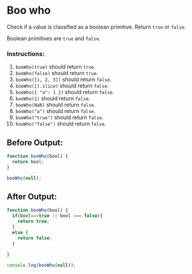 # Boo who

Check if a value is classified as a boolean primitive. Return `true` or `false`.

Boolean primitives are `true` and `false`.

### Instructions:
1. `booWho(true)` should return `true`.
2. `booWho(false)` should return `true`.
3. `booWho([1, 2, 3])` should return `false`.
4. `booWho([].slice)` should return `false`.
5. `booWho({ "a": 1 })` should return `false`.
6. `booWho(1)` should return `false`.
7. `booWho(NaN)` should return `false`.
8. `booWho("a")` should return `false`.
9. `booWho("true")` should return `false`.
10. `booWho("false")` should return `false`.

## Before Output:
```javascript
function booWho(bool) {
  return bool;
}

booWho(null);
```

## After Output:
```javascript
function booWho(bool) {
  if(bool===true || bool === false){
    return true;
  }
  else {
    return false;
  }
  
}

console.log(booWho(null));
```
